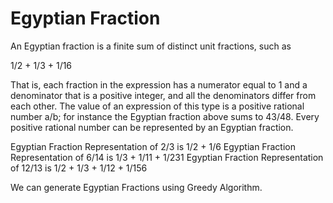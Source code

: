 # Egyptian Fraction

An Egyptian fraction is a finite sum of distinct unit fractions, such as

1/2 +  1/3 + 1/16

That is, each fraction in the expression has a numerator equal to 1 and a denominator that is a positive integer, and all the denominators differ from each other. The value of an expression of this type is a positive rational number a/b; for instance the Egyptian fraction above sums to 43/48. Every positive rational number can be represented by an Egyptian fraction.

Egyptian Fraction Representation of 2/3 is 1/2 + 1/6
Egyptian Fraction Representation of 6/14 is 1/3 + 1/11 + 1/231
Egyptian Fraction Representation of 12/13 is 1/2 + 1/3 + 1/12 + 1/156

We can generate Egyptian Fractions using Greedy Algorithm.
